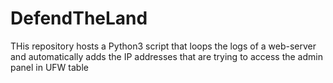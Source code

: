 # DefendTheLand
THis repository hosts a Python3 script that loops the logs of a web-server and automatically adds the IP addresses that are trying to access the admin panel in UFW table
